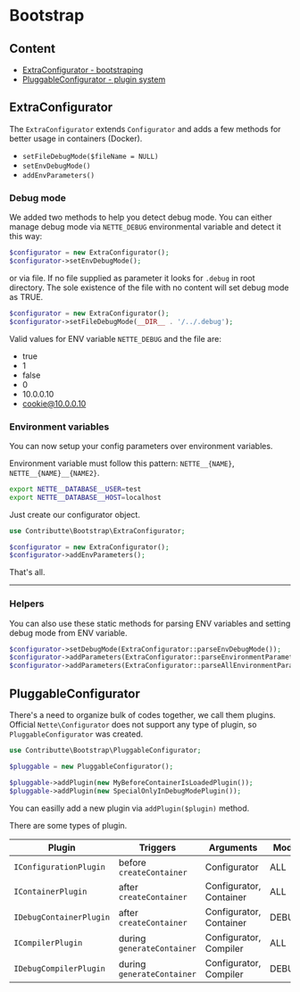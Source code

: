 # Bootstrap

## Content

- [ExtraConfigurator - bootstraping](#extraconfigurator)
- [PluggableConfigurator - plugin system](#pluggableconfigurator)

## ExtraConfigurator

The `ExtraConfigurator` extends `Configurator` and adds a few methods for better usage in containers (Docker).

- `setFileDebugMode($fileName = NULL)`
- `setEnvDebugMode()`
- `addEnvParameters()`

### Debug mode

We added two methods to help you detect debug mode. You can either manage debug mode via `NETTE_DEBUG` environmental variable and detect it this way:

```php
$configurator = new ExtraConfigurator();
$configurator->setEnvDebugMode();
```

or via file. If no file supplied as parameter it looks for `.debug` in root directory. The sole existence of the file with no content will set debug mode as TRUE.

```php
$configurator = new ExtraConfigurator();
$configurator->setFileDebugMode(__DIR__ . '/../.debug');
```

Valid values for ENV variable `NETTE_DEBUG` and the file are:

- true
- 1
- false
- 0
- 10.0.0.10
- cookie@10.0.0.10

### Environment variables

You can now setup your config parameters over environment variables.

Environment variable must follow this pattern: `NETTE__{NAME}`, `NETTE__{NAME}__{NAME2}`.

```bash
export NETTE__DATABASE__USER=test
export NETTE__DATABASE__HOST=localhost
```

Just create our configurator object.

```php
use Contributte\Bootstrap\ExtraConfigurator;

$configurator = new ExtraConfigurator();
$configurator->addEnvParameters();
```

That's all.

-----

### Helpers

You can also use these static methods for parsing ENV variables and setting debug mode from ENV variable.

```php
$configurator->setDebugMode(ExtraConfigurator::parseEnvDebugMode());
$configurator->addParameters(ExtraConfigurator::parseEnvironmentParameters());
$configurator->addParameters(ExtraConfigurator::parseAllEnvironmentParameters());
```

## PluggableConfigurator

There's a need to organize bulk of codes together, we call them plugins. Official `Nette\Configurator` does not support
any type of plugin, so `PluggableConfigurator` was created.

```php
use Contributte\Bootstrap\PluggableConfigurator;

$pluggable = new PluggableConfigurator();

$pluggable->addPlugin(new MyBeforeContainerIsLoadedPlugin());
$pluggable->addPlugin(new SpecialOnlyInDebugModePlugin());
```

You can easilly add a new plugin via `addPlugin($plugin)` method.

There are some types of plugin.

| Plugin                  | Triggers                   | Arguments               | Mode  |
|-------------------------|----------------------------|-------------------------|-------|
| `IConfigurationPlugin`  | before `createContainer`   | Configurator            | ALL   |
| `IContainerPlugin`      | after `createContainer`    | Configurator, Container | ALL   |
| `IDebugContainerPlugin` | after `createContainer`    | Configurator, Container | DEBUG |
| `ICompilerPlugin`       | during `generateContainer` | Configurator, Compiler  | ALL   |
| `IDebugCompilerPlugin`  | during `generateContainer` | Configurator, Compiler  | DEBUG |
